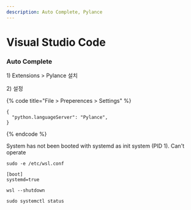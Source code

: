 ```yaml
---
description: Auto Complete, Pylance
---
```


# Visual Studio Code

### Auto Complete

1\) Extensions > Pylance 설치

2\) 설정

{% code title="File > Preperences > Settings" %}
```
{
  "python.languageServer": "Pylance",
}
```
{% endcode %}

System has not been booted with systemd as init system (PID 1). Can't operate

```
sudo -e /etc/wsl.conf

[boot]
systemd=true

wsl --shutdown

sudo systemctl status
```

